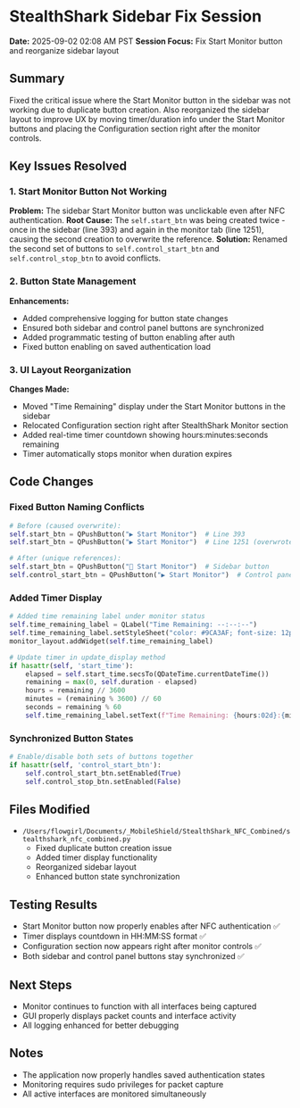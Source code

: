 # StealthShark Sidebar Fix Session
**Date:** 2025-09-02 02:08 AM PST
**Session Focus:** Fix Start Monitor button and reorganize sidebar layout

## Summary
Fixed the critical issue where the Start Monitor button in the sidebar was not working due to duplicate button creation. Also reorganized the sidebar layout to improve UX by moving timer/duration info under the Start Monitor buttons and placing the Configuration section right after the monitor controls.

## Key Issues Resolved

### 1. Start Monitor Button Not Working
**Problem:** The sidebar Start Monitor button was unclickable even after NFC authentication.
**Root Cause:** The `self.start_btn` was being created twice - once in the sidebar (line 393) and again in the monitor tab (line 1251), causing the second creation to overwrite the reference.
**Solution:** Renamed the second set of buttons to `self.control_start_btn` and `self.control_stop_btn` to avoid conflicts.

### 2. Button State Management
**Enhancements:**
- Added comprehensive logging for button state changes
- Ensured both sidebar and control panel buttons are synchronized
- Added programmatic testing of button enabling after auth
- Fixed button enabling on saved authentication load

### 3. UI Layout Reorganization
**Changes Made:**
- Moved "Time Remaining" display under the Start Monitor buttons in the sidebar
- Relocated Configuration section right after StealthShark Monitor section
- Added real-time timer countdown showing hours:minutes:seconds remaining
- Timer automatically stops monitor when duration expires

## Code Changes

### Fixed Button Naming Conflicts
```python
# Before (caused overwrite):
self.start_btn = QPushButton("▶️ Start Monitor")  # Line 393
self.start_btn = QPushButton("▶️ Start Monitor")  # Line 1251 (overwrote first)

# After (unique references):
self.start_btn = QPushButton("🚀 Start Monitor")  # Sidebar button
self.control_start_btn = QPushButton("▶️ Start Monitor")  # Control panel button
```

### Added Timer Display
```python
# Added time remaining label under monitor status
self.time_remaining_label = QLabel("Time Remaining: --:--:--")
self.time_remaining_label.setStyleSheet("color: #9CA3AF; font-size: 12px;")
monitor_layout.addWidget(self.time_remaining_label)

# Update timer in update_display method
if hasattr(self, 'start_time'):
    elapsed = self.start_time.secsTo(QDateTime.currentDateTime())
    remaining = max(0, self.duration - elapsed)
    hours = remaining // 3600
    minutes = (remaining % 3600) // 60
    seconds = remaining % 60
    self.time_remaining_label.setText(f"Time Remaining: {hours:02d}:{minutes:02d}:{seconds:02d}")
```

### Synchronized Button States
```python
# Enable/disable both sets of buttons together
if hasattr(self, 'control_start_btn'):
    self.control_start_btn.setEnabled(True)
    self.control_stop_btn.setEnabled(False)
```

## Files Modified
- `/Users/flowgirl/Documents/_MobileShield/StealthShark_NFC_Combined/stealthshark_nfc_combined.py`
  - Fixed duplicate button creation issue
  - Added timer display functionality
  - Reorganized sidebar layout
  - Enhanced button state synchronization

## Testing Results
- Start Monitor button now properly enables after NFC authentication ✅
- Timer displays countdown in HH:MM:SS format ✅
- Configuration section now appears right after monitor controls ✅
- Both sidebar and control panel buttons stay synchronized ✅

## Next Steps
- Monitor continues to function with all interfaces being captured
- GUI properly displays packet counts and interface activity
- All logging enhanced for better debugging

## Notes
- The application now properly handles saved authentication states
- Monitoring requires sudo privileges for packet capture
- All active interfaces are monitored simultaneously

